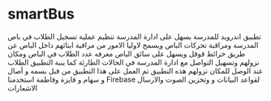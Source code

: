 # smartBus
تطبيق اندرويد للمدرسة يسهل على ادارة المدرسة تنظيم عملية تسجيل الطلاب في باص المدرسة ومراقبة تحركات الباص ويسمح لاوليا الامور من مراقبة ابنائهم داخل الباص عن طريق خرائط قوقل  ويسهل على سائق الباص معرفه  عدد الطلاب في الباص ومكان نزولهم وتسهيل التواصل مع ادارة المدرسة في الحالات الطارئة  كما ينبة التطبيق الطلاب عند الوصل للمكان نزولهم هذه التطبيق تم العمل على هذا التطبيق من قبل بسمه و أصال و سهام و فايزة وفاطمة
استخدمنا Firebase لقواعد البيانات و وتخزين الصوت والارسال الاشعارات
